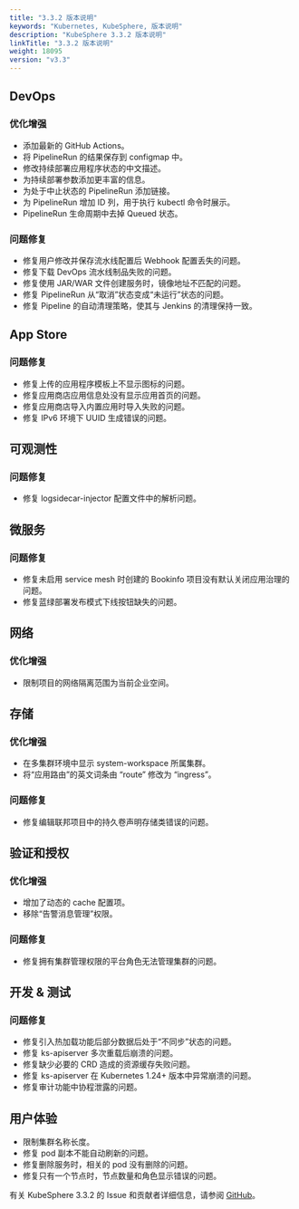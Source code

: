 ```yaml
---
title: "3.3.2 版本说明"
keywords: "Kubernetes, KubeSphere, 版本说明"
description: "KubeSphere 3.3.2 版本说明"
linkTitle: "3.3.2 版本说明"
weight: 18095
version: "v3.3"
---
```


## DevOps

### 优化增强

- 添加最新的 GitHub Actions。
- 将 PipelineRun 的结果保存到 configmap 中。
- 修改持续部署应用程序状态的中文描述。
- 为持续部署参数添加更丰富的信息。
- 为处于中止状态的 PipelineRun 添加链接。
- 为 PipelineRun 增加 ID 列，用于执行 kubectl 命令时展示。
- PipelineRun 生命周期中去掉 Queued 状态。

### 问题修复

- 修复用户修改并保存流水线配置后 Webhook 配置丢失的问题。
- 修复下载 DevOps 流水线制品失败的问题。
- 修复使用 JAR/WAR 文件创建服务时，镜像地址不匹配的问题。
- 修复 PipelineRun 从“取消”状态变成“未运行”状态的问题。
- 修复 Pipeline 的自动清理策略，使其与 Jenkins 的清理保持一致。


## App Store

### 问题修复

- 修复上传的应用程序模板上不显示图标的问题。
- 修复应用商店应用信息处没有显示应用首页的问题。
- 修复应用商店导入内置应用时导入失败的问题。
- 修复 IPv6 环境下 UUID 生成错误的问题。

## 可观测性

### 问题修复

-  修复 logsidecar-injector 配置文件中的解析问题。

## 微服务

### 问题修复

- 修复未启用 service mesh 时创建的 Bookinfo 项目没有默认关闭应用治理的问题。
- 修复蓝绿部署发布模式下线按钮缺失的问题。

## 网络

### 优化增强

- 限制项目的网络隔离范围为当前企业空间。

## 存储

### 优化增强

- 在多集群环境中显示 system-workspace 所属集群。
- 将“应用路由”的英文词条由 “route” 修改为 “ingress”。

### 问题修复

- 修复编辑联邦项目中的持久卷声明存储类错误的问题。

## 验证和授权

### 优化增强

- 增加了动态的 cache 配置项。
- 移除“告警消息管理”权限。

### 问题修复

- 修复拥有集群管理权限的平台角色无法管理集群的问题。

## 开发 & 测试

### 问题修复

- 修复引入热加载功能后部分数据后处于“不同步”状态的问题。
- 修复 ks-apiserver 多次重载后崩溃的问题。
- 修复缺少必要的 CRD 造成的资源缓存失败问题。
- 修复 ks-apiserver 在 Kubernetes 1.24+ 版本中异常崩溃的问题。
- 修复审计功能中协程泄露的问题。 

## 用户体验

- 限制集群名称长度。
- 修复 pod 副本不能自动刷新的问题。
- 修复删除服务时，相关的 pod 没有删除的问题。
- 修复只有一个节点时，节点数量和角色显示错误的问题。

有关 KubeSphere 3.3.2 的 Issue 和贡献者详细信息，请参阅 [GitHub](https://github.com/kubesphere/kubesphere/blob/master/CHANGELOG/CHANGELOG-3.3.2.md)。
